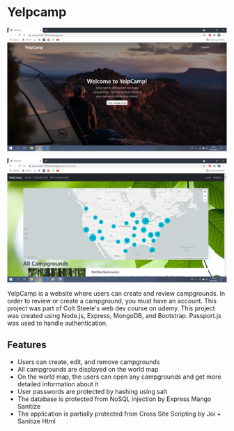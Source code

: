 # Yelpcamp

![home](screenshots/home.png)

![home](screenshots/campgrounds.png)

YelpCamp is a website where users can create and review campgrounds. In order to review or create a campground, you must have an account. This project was part of Colt Steele's web dev course on udemy.
This project was created using Node.js, Express, MongoDB, and Bootstrap. Passport.js was used to handle authentication.
## Features
- Users can create, edit, and remove campgrounds
- All campgrounds are displayed on the world map
- On the world map, the users can open any campgrounds and get more detailed information about it
- User passwords are protected by hashing using salt
- The database is protected from NoSQL injection by Express Mango Sanitize
- The application is partially protected from Cross Site Scripting by Joi + Sanitize Html

